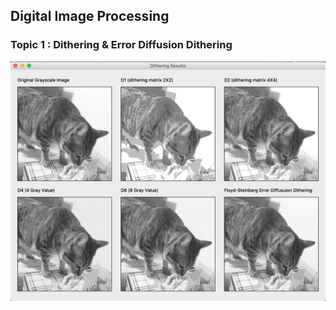 ## Digital Image Processing 

### Topic 1 : Dithering & Error Diffusion Dithering
<p align="center"><img src="https://github.com/IPCV/Image-Processing/blob/master/01.Dithering/experimental%20results/dithering_results.png"></p>
